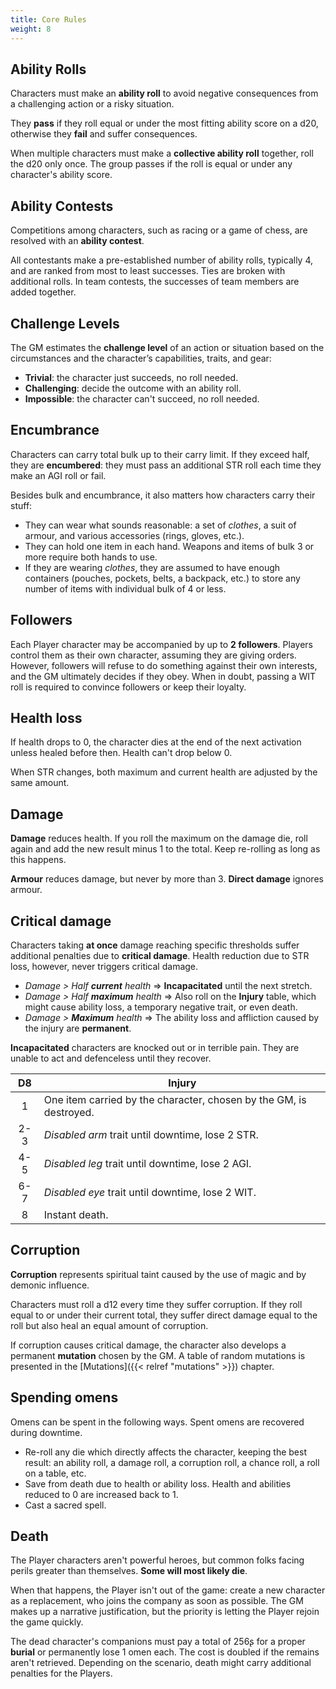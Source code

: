 ```yaml
---
title: Core Rules
weight: 8
---
```


## Ability Rolls
Characters must make an **ability roll** to avoid negative consequences from a challenging action or a risky situation.

They **pass** if they roll equal or under the most fitting ability score on a d20, otherwise they **fail** and suffer consequences.

When multiple characters must make a **collective ability roll** together, roll the d20 only once. The group passes if the roll is equal or under any character's ability score.


## Ability Contests
Competitions among characters, such as racing or a game of chess, are resolved with an **ability contest**.

All contestants make a pre-established number of ability rolls, typically 4, and are ranked from most to least successes. Ties are broken with additional rolls.
In team contests, the successes of team members are added together.


## Challenge Levels
The GM estimates the **challenge level** of an action or situation based on the circumstances and the character’s capabilities, traits, and gear:
* **Trivial**: the character just succeeds, no roll needed.
* **Challenging**: decide the outcome with an ability roll.
* **Impossible**: the character can't succeed, no roll needed.


## Encumbrance
Characters can carry total bulk up to their carry limit.
If they exceed half, they are **encumbered**:
they must pass an additional STR roll each time they make an AGI roll or fail.

Besides bulk and encumbrance, it also matters how characters carry their stuff:
* They can wear what sounds reasonable: a set of *clothes*, a suit of armour, and various accessories (rings, gloves, etc.).
* They can hold one item in each hand. Weapons and items of bulk 3 or more require both hands to use.
* If they are wearing *clothes*, they are assumed to have enough containers (pouches, pockets, belts, a backpack, etc.) to store any number of items with individual bulk of 4 or less.


## Followers
Each Player character may be accompanied by up to **2 followers**.
Players control them as their own character, assuming they are giving orders.
However, followers will refuse to do something against their own interests, and the GM ultimately decides if they obey.
When in doubt, passing a WIT roll is required to convince followers or keep their loyalty.


## Health loss
If health drops to 0, the character dies at the end of the next activation unless healed before then.
Health can't drop below 0.

When STR changes, both maximum and current health are adjusted by the same amount.


## Damage
**Damage** reduces health.
If you roll the maximum on the damage die, roll again and add the new result minus 1 to the total.
Keep re-rolling as long as this happens.

**Armour** reduces damage, but never by more than 3.
**Direct damage** ignores armour.


## Critical damage
Characters taking **at once** damage reaching specific thresholds suffer additional penalties due to **critical damage**.
Health reduction due to STR loss, however, never triggers critical damage.
* *Damage > Half ***current*** health* ⇒
**Incapacitated** until the next stretch.
* *Damage > Half ***maximum*** health* ⇒
Also roll on the **Injury** table, which might cause ability loss, a temporary negative trait, or even death.
* *Damage > ***Maximum*** health* ⇒
The ability loss and affliction caused by the injury are **permanent**.

**Incapacitated** characters are knocked out or in terrible pain.
They are unable to act and defenceless until they recover.

|  D8   | Injury                                                             |
| :---: | ------------------------------------------------------------------ |
|   1   | One item carried by the character, chosen by the GM, is destroyed. |
|  2-3  | *Disabled arm* trait until downtime, lose 2 STR.                   |
|  4-5  | *Disabled leg* trait until downtime, lose 2 AGI.                   |
|  6-7  | *Disabled eye* trait until downtime, lose 2 WIT.                   |
|   8   | Instant death.                                                     |


## Corruption
**Corruption** represents spiritual taint caused by the use of magic and by demonic influence.

Characters must roll a d12 every time they suffer corruption. If they roll equal to or under their current total, they suffer direct damage equal to the roll but also heal an equal amount of corruption.

If corruption causes critical damage, the character also develops a permanent **mutation** chosen by the GM.
A table of random mutations is presented in the [Mutations]({{< relref "mutations" >}}) chapter.


## Spending omens
Omens can be spent in the following ways.
Spent omens are recovered during downtime.
* Re-roll any die which directly affects the character, keeping the best result:
  an ability roll, a damage roll, a corruption roll, a chance roll, a roll on a table, etc.
* Save from death due to health or ability loss.
  Health and abilities reduced to 0 are increased back to 1.
* Cast a sacred spell.


## Death
The Player characters aren't powerful heroes, but common folks facing perils greater than themselves.
**Some will most likely die**.

When that happens, the Player isn't out of the game: create a new character as a replacement, who joins the company as soon as possible.
The GM makes up a narrative justification, but the priority is letting the Player rejoin the game quickly.

The dead character's companions must pay a total of 256ʂ for a proper **burial** or permanently lose 1 omen each.
The cost is doubled if the remains aren't retrieved.
Depending on the scenario, death might carry additional penalties for the Players.
